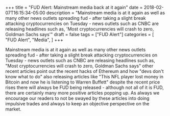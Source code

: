 +++
title = "FUD Alert: Mainstream media back at it again"
date = 2018-02-07T16:15:34-05:00
description = "Mainstream media is at it again as well as many other news outlets spreading fud - after taking a slight break attacking cryptocurrencies on Tuesday - news outlets such as CNBC are releasing headlines such as, 'Most cryptocurrencies will crash to zero, Goldman Sachs says'"
draft = false
tags = ["FUD Alert"]
categories = [
    "FUD Alert",
    "Media",
]
+++

Mainstream media is at it again as well as many other news outlets spreading fud - after taking a slight break attacking cryptocurrencies on Tuesday - news outlets such as CNBC are releasing headlines such as, "Most cryptocurrencies will crash to zero, Goldman Sachs says" other recent articles point out the recent hacks of Ethereum and how "devs don't know what to do" also releasing articles like "This NFL player lost money in Bitcoin and now he is listening to Warren Buffett" despite the recent price rises there will always be FUD being released - although not all of it is FUD, there are certainly many more positive articles popping up. As always we encourage our readers to not be swayed by these articles into doing impulsive trades and always to keep an objective perspective on the market.